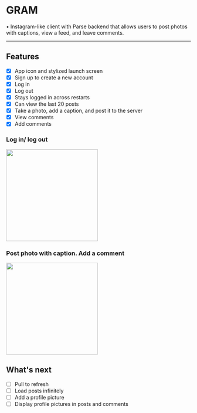 # GRAM

• Instagram-like client with Parse backend that allows users to post photos with captions, view a feed, and leave comments.

---

## Features
- [x] App icon and stylized launch screen
- [x] Sign up to create a new account
- [x] Log in
- [x] Log out
- [x] Stays logged in across restarts
- [x] Can view the last 20 posts
- [x] Take a photo, add a caption, and post it to the server
- [x] View comments
- [x] Add comments

### Log in/ log out
<img src="gram_login.gif" width=250><br>

### Post photo with caption. Add a comment
<img src="gram_post.gif" width=250><br>

## What's next
- [ ] Pull to refresh
- [ ] Load posts infinitely
- [ ] Add a profile picture
- [ ] Display profile pictures in posts and comments
